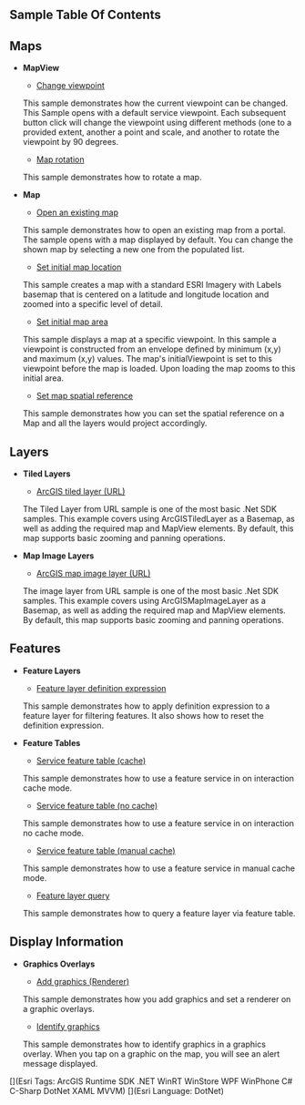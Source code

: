 ## Sample Table Of Contents
## Maps


- **MapView**

    * [Change viewpoint](ArcGISRuntime.Desktop.Samples/Samples/MapView/ChangeViewpoint)

    This sample demonstrates how the current viewpoint can be changed. This Sample opens with a default service viewpoint. Each subsequent button click will change the viewpoint using different methods (one to a provided extent, another a point and scale, and another to rotate the viewpoint by 90 degrees.

    * [Map rotation](ArcGISRuntime.Desktop.Samples/Samples/MapView/MapRotation)

    This sample demonstrates how to rotate a map.


- **Map**

    * [Open an existing map](ArcGISRuntime.Desktop.Samples/Samples/Map/OpenExistingMap)

    This sample demonstrates how to open an existing map from a portal. The sample opens with a map displayed by default. You can change the shown map by selecting a new one from the populated list.

    * [Set initial map location](ArcGISRuntime.Desktop.Samples/Samples/Map/SetInitialMapLocation)

    This sample creates a map with a standard ESRI Imagery with Labels basemap that is centered on a latitude and longitude location and zoomed into a specific level of detail.

    * [Set initial map area](ArcGISRuntime.Desktop.Samples/Samples/Map/SetInitialMapArea)

    This sample displays a map at a specific viewpoint. In this sample a viewpoint is constructed from an envelope defined by minimum (x,y) and maximum (x,y) values. The map's initialViewpoint is set to this viewpoint before the map is loaded. Upon loading the map zooms to this initial area.

    * [Set map spatial reference](ArcGISRuntime.Desktop.Samples/Samples/Map/SetMapSpatialReference)

    This sample demonstrates how you can set the spatial reference on a Map and all the layers would project accordingly.

## Layers


- **Tiled Layers**

    * [ArcGIS tiled layer (URL)](ArcGISRuntime.Desktop.Samples/Samples/Layers/ArcGISTiledLayerUrl)

    The Tiled Layer from URL sample is one of the most basic .Net SDK samples. This example covers using ArcGISTiledLayer as a Basemap, as well as adding the required map and MapView elements. By default, this map supports basic zooming and panning operations.


- **Map Image Layers**

    * [ArcGIS map image layer (URL)](ArcGISRuntime.Desktop.Samples/Samples/Layers/ArcGISMapImageLayerUrl)

    The image layer from URL sample is one of the most basic .Net SDK samples. This example covers using ArcGISMapImageLayer as a Basemap, as well as adding the required map and MapView elements. By default, this map supports basic zooming and panning operations.

## Features


- **Feature Layers**

    * [Feature layer definition expression](ArcGISRuntime.Desktop.Samples/Samples/Layers/FeatureLayerDefinitionExpression)

    This sample demonstrates how to apply definition expression to a feature layer for filtering features. It also shows how to reset the definition expression.


- **Feature Tables**

    * [Service feature table (cache)](ArcGISRuntime.Desktop.Samples/Samples/Data/ServiceFeatureTableCache)

    This sample demonstrates how to use a feature service in on interaction cache mode.

    * [Service feature table (no cache)](ArcGISRuntime.Desktop.Samples/Samples/Data/ServiceFeatureTableNoCache)

    This sample demonstrates how to use a feature service in on interaction no cache mode.

    * [Service feature table (manual cache)](ArcGISRuntime.Desktop.Samples/Samples/Data/ServiceFeatureTableManualCache)

    This sample demonstrates how to use a feature service in manual cache mode.

    * [Feature layer query](ArcGISRuntime.Desktop.Samples/Samples/Data/FeatureLayerQuery)

    This sample demonstrates how to query a feature layer via feature table.

## Display Information


- **Graphics Overlays**

    * [Add graphics (Renderer)](ArcGISRuntime.Desktop.Samples/Samples/GraphicsOverlay/AddGraphicsRenderer)

    This sample demonstrates how you add graphics and set a renderer on a graphic overlays.

    * [Identify graphics](ArcGISRuntime.Desktop.Samples/Samples/GraphicsOverlay/IdentifyGraphics)

    This sample demonstrates how to identify graphics in a graphics overlay. When you tap on a graphic on the map, you will see an alert message displayed.



[](Esri Tags: ArcGIS Runtime SDK .NET WinRT WinStore WPF WinPhone C# C-Sharp DotNet XAML MVVM)
[](Esri Language: DotNet)

